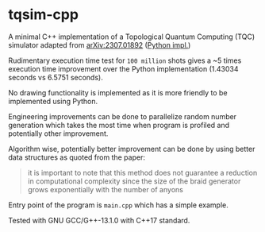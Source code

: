 # tqsim-cpp

A minimal C++ implementation of a Topological Quantum Computing (TQC) simulator adapted
from [arXiv:2307.01892](https://arxiv.org/abs/2307.01892) ([Python impl.](https://github.com/Constantine-Quantum-Tech/tqsim))

Rudimentary execution time test for `100 million` shots gives a ~5 times execution time improvement over the Python
implementation (1.43034 seconds vs 6.5751 seconds).

No drawing functionality is implemented as it is more friendly to be implemented using Python.

Engineering improvements can be done to parallelize random number generation which takes the most time when program is
profiled and potentially other improvement.

Algorithm wise, potentially better improvement can be done by using better data structures as quoted from the paper:

> it is important to note that this method does not guarantee
> a reduction in computational complexity since the size of the braid generator grows exponentially with the number
> of anyons

Entry point of the program is `main.cpp` which has a simple example.

Tested with GNU GCC/G++-13.1.0 with C++17 standard.
